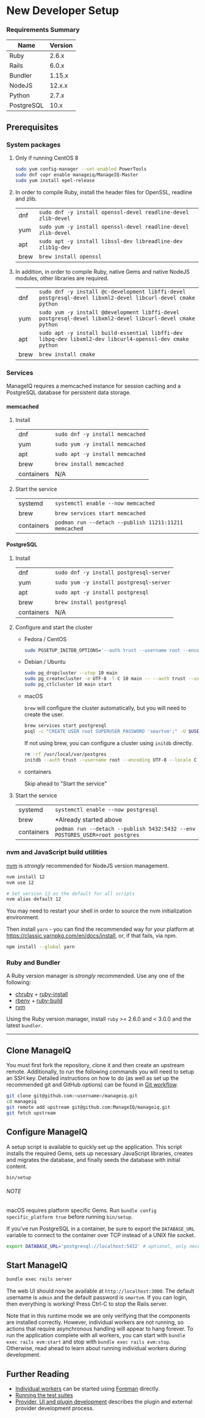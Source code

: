 # New Developer Setup

### Requirements Summary

| **Name**   | **Version** |
| ---------- | ----------- |
| Ruby       | 2.6.x       |
| Rails      | 6.0.x       |
| Bundler    | 1.15.x      |
| NodeJS     | 12.x.x      |
| Python     | 2.7.x       |
| PostgreSQL | 10.x        |

## Prerequisites

### System packages

1. Only if running CentOS 8

   ```bash
   sudo yum config-manager --set-enabled PowerTools
   sudo dnf copr enable manageiq/ManageIQ-Master
   sudo yum install epel-release
   ```

2. In order to compile Ruby, install the header files for OpenSSL, readline and zlib.

   |      |     |
   | ---- | --- |
   | dnf  | `sudo dnf -y install openssl-devel readline-devel zlib-devel` |
   | yum  | `sudo yum -y install openssl-devel readline-devel zlib-devel` |
   | apt  | `sudo apt -y install libssl-dev libreadline-dev zlib1g-dev` |
   | brew | `brew install openssl` |

3. In addition, in order to compile Ruby, native Gems and native NodeJS modules, other libraries are required.

   |      |     |
   | ---- | --- |
   | dnf  | `sudo dnf -y install @c-development libffi-devel postgresql-devel libxml2-devel libcurl-devel cmake python` |
   | yum  | `sudo yum -y install @development libffi-devel postgresql-devel libxml2-devel libcurl-devel cmake python` |
   | apt  | `sudo apt -y install build-essential libffi-dev libpq-dev libxml2-dev libcurl4-openssl-dev cmake python` |
   | brew | `brew install cmake` |

### Services

ManageIQ requires a memcached instance for session caching and a PostgreSQL database for persistent data storage.

#### memcached

1. Install

   |            |     |
   | ---------- | --- |
   | dnf        | `sudo dnf -y install memcached` |
   | yum        | `sudo yum -y install memcached` |
   | apt        | `sudo apt -y install memcached` |
   | brew       | `brew install memcached` |
   | containers | N/A |

2. Start the service

   |            |     |
   | ---------- | --- |
   | systemd    | `systemctl enable --now memcached` |
   | brew       | `brew services start memcached` |
   | containers | `podman run --detach --publish 11211:11211 memcached` |

#### PostgreSQL

1. Install

   |            |     |
   | ---------- | --- |
   | dnf        | `sudo dnf -y install postgresql-server` |
   | yum        | `sudo yum -y install postgresql-server` |
   | apt        | `sudo apt -y install postgresql` |
   | brew       | `brew install postgresql` |
   | containers | N/A |

2. Configure and start the cluster

   * Fedora / CentOS

     ```bash
     sudo PGSETUP_INITDB_OPTIONS='--auth trust --username root --encoding UTF-8 --locale C' postgresql-setup --initdb
     ```

   * Debian / Ubuntu

     ```bash
     sudo pg_dropcluster --stop 10 main
     sudo pg_createcluster -e UTF-8 -l C 10 main -- --auth trust --username root
     sudo pg_ctlcluster 10 main start
     ```

   * macOS

     `brew` will configure the cluster automatically, but you will need to create the user.

     ```bash
     brew services start postgresql
     psql -c "CREATE USER root SUPERUSER PASSWORD 'smartvm';" -U $USER -d template1
     ```

     If not using brew, you can configure a cluster using `initdb` directly.

     ```bash
     rm -rf /usr/local/var/postgres
     initdb --auth trust --username root --encoding UTF-8 --locale C /usr/local/var/postgres
     ```

   * containers

     Skip ahead to "Start the service"

2. Start the service

   |            |     |
   | ---------- | --- |
   | systemd    | `systemctl enable --now postgresql` |
   | brew       | *Already started above |
   | containers | `podman run --detach --publish 5432:5432 --env POSTGRES_USER=root postgres` |

### nvm and JavaScript build utilities

[nvm](https://github.com/nvm-sh/nvm) is *strongly* recommended for NodeJS version management.

```bash
nvm install 12
nvm use 12

# Set version 12 as the default for all scripts
nvm alias default 12
```

You may need to restart your shell in order to source the nvm initialization environment.

Then install `yarn` - you can find the recommended way for your platform at https://classic.yarnpkg.com/en/docs/install, or, if that fails, via npm.

```bash
npm install --global yarn
```

### Ruby and Bundler

A Ruby version manager is *strongly* recommended. Use any one of the following:

* [chruby](https://github.com/postmodern/chruby) + [ruby-install](https://github.com/postmodern/ruby-install)
* [rbenv](https://github.com/rbenv/rbenv) + [ruby-build](https://github.com/rbenv/ruby-build#readme)
* [rvm](http://rvm.io/)

Using the Ruby version manager, install `ruby` >= 2.6.0 and < 3.0.0 and the latest `bundler`.

---

## Clone ManageIQ

You must first fork the repository, clone it and then create an upstream remote. Additionally, to run the following commands you will need to setup an SSH key. Detailed instructions on how to do (as well as set up the recommended git and GitHub options) can be found in [Git workflow](developer_setup/git_workflow.md). 

```bash
git clone git@github.com:<username>/manageiq.git
cd manageiq
git remote add upstream git@github.com:ManageIQ/manageiq.git
git fetch upstream
```

## Configure ManageIQ

A setup script is available to quickly set up the application. This script installs the required Gems, sets up necessary JavaScript libraries, creates and migrates the database, and finally seeds the database with initial content.

```bash
bin/setup
```

###### NOTE

macOS requires platform specific Gems. Run `bundle config specific_platform true` before running `bin/setup`.

If you've run PostgreSQL in a container, be sure to export the `DATABASE_URL` variable to connect to the container over TCP instead of a UNIX file socket.

```bash
export DATABASE_URL='postgresql://localhost:5432' # optional, only necessary if PostgreSQL is running in a container
```

## Start ManageIQ

```bash
bundle exec rails server
```

The web UI should now be available at `http://localhost:3000`. The default username is `admin` and the default password is `smartvm`.  If you can login, then everything is working!  Press Ctrl-C to stop the Rails server.

Note that in this runtime mode we are only verifying that the components are installed correctly.  However, individual workers are not running, so actions that require asynchronous handling will appear to hang forever.  To run the application complete with all workers, you can start with `bundle exec rails evm:start` and stop with `bundle exec rails evm:stop`.  Otherwise, read ahead to learn about running individual workers during development.

## Further Reading

* [Individual workers](developer_setup/foreman.md) can be started using [Foreman](https://ddollar.github.io/foreman) directly.
* [Running the test suites](developer_setup/running_test_suites.md)
* [Provider, UI and plugin development](developer_setup/plugins.md) describes the plugin and external provider development process.
